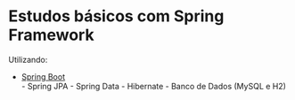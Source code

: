# Estudos básicos com Spring Framework

Utilizando:
<ul>
  <li>
    <a href="https://projects.spring.io/spring-boot/" rel="nofollow">Spring Boot</a>
  </li>
- Spring JPA
- Spring Data
- Hibernate
- Banco de Dados (MySQL e H2)
